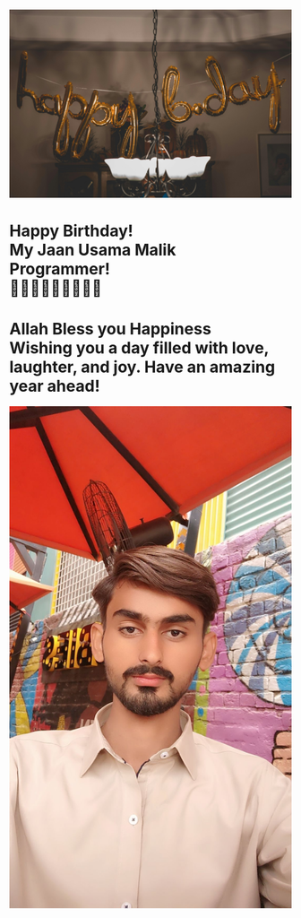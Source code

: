 



<html lang="en">
<head>
    <meta charset="UTF-8">
    <meta name="viewport" content="width=device-width, initial-scale=2.0">
    
    
</head>
<body>
    <div class="container">
        <h1 class="greeting"></h1>
        <p class="message">
        <img class="friend-photo" src="https://github.com/Baloch6/Bithday/raw/main/pexels-thatguycraig000-1543762.jpg  " alt="Friend's Photo">
    
<h1 class="message">
    Happy Birthday! <br>
    My Jaan Usama Malik <br>
    Programmer! <br>
    🎉🎉🎉🌹🌹🌹💝💝💝
</h1>
<h1 class="message">
Allah Bless you Happiness <br>
Wishing you a day filled with love, laughter, and joy. Have an amazing year ahead!
</h1>
    



<img
src="https://github.com/Baloch6/Bithday/blob/main/Snapchat-1276464994.jpg"
alt="friend photo">

